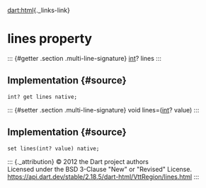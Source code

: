 [dart:html](../../dart-html/dart-html-library){._links-link}

lines property
==============

::: {#getter .section .multi-line-signature}
[int](../../dart-core/int-class)? lines
:::

Implementation {#source}
--------------

``` {.language-dart data-language="dart"}
int? get lines native;
```

::: {#setter .section .multi-line-signature}
void lines=([int](../../dart-core/int-class)? value)
:::

Implementation {#source}
--------------

``` {.language-dart data-language="dart"}
set lines(int? value) native;
```

::: {._attribution}
© 2012 the Dart project authors\
Licensed under the BSD 3-Clause \"New\" or \"Revised\" License.\
<https://api.dart.dev/stable/2.18.5/dart-html/VttRegion/lines.html>
:::
